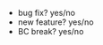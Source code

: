 - bug fix? yes/no   <!-- #issue numbers, if any -->
- new feature? yes/no
- BC break? yes/no

<!--
Describe your changes here to communicate to the maintainers why we should accept this pull request.

Please add new tests to show the fix or feature works.

Thanks for contributing!
-->
